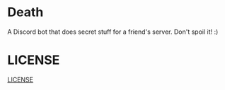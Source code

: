 # Death

A Discord bot that does secret stuff for a friend's server. Don't spoil it! :)

# LICENSE
[LICENSE](LICENSE)